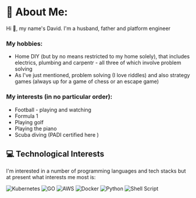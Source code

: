 
<!---
dtlight/dtlight is a ✨ special ✨ repository because its `README.md` (this file) appears on your GitHub profile.
You can click the Preview link to take a look at your changes.
--->

# 💫 About Me:
Hi 👋, my name's David. I'm a husband, father and platform engineer

### My hobbies: 
* Home DIY (but by no means restricted to my home solely), that includes electrics, plumbing and carpentr - all three of which involve problem solving
* As I've just mentioned, problem solving (I love riddles) and also strategy games (always up for a game of chess or an escape game)

### My interests (in no particular order):
* Football - playing and watching
* Formula 1
* Playing golf
* Playing the piano
* Scuba diving (PADI certified here )

## 💻 Technological Interests
I'm interested in a number of programming languages and tech stacks but at present what interests me most is:

![Kubernetes](https://img.shields.io/badge/kubernetes-%23326ce5.svg?style=for-the-badge&logo=kubernetes&logoColor=white) ![GO](https://img.shields.io/badge/Go-00ADD8?logo=Go&logoColor=white&style=for-the-badge) ![AWS](https://img.shields.io/badge/AWS-%23FF9900.svg?style=for-the-badge&logo=amazon-aws&logoColor=white) ![Docker](https://img.shields.io/badge/docker-%230db7ed.svg?style=for-the-badge&logo=docker&logoColor=white) ![Python](https://img.shields.io/badge/python-3670A0?style=for-the-badge&logo=python&logoColor=ffdd54) ![Shell Script](https://img.shields.io/badge/shell_script-%23121011.svg?style=for-the-badge&logo=gnu-bash&logoColor=white)
